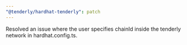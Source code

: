 ```yaml
---
"@tenderly/hardhat-tenderly": patch
---
```


Resolved an issue where the user specifies chainId inside the tenderly network in hardhat.config.ts.
